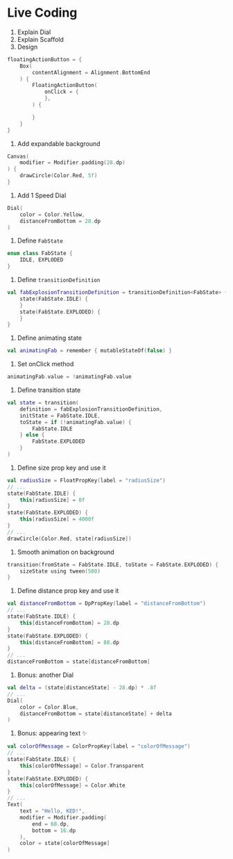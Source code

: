 # Live Coding

1. Explain Dial
1. Explain Scaffold
1. Design

```kotlin
floatingActionButton = {
    Box(
        contentAlignment = Alignment.BottomEnd
    ) {
        FloatingActionButton(
            onClick = {
            },
        ) {

        }
    }
}
```

1. Add expandable background

```kotlin
Canvas(
    modifier = Modifier.padding(28.dp)
) {
    drawCircle(Color.Red, 5f)
}
```

1. Add 1 Speed Dial

```kotlin
Dial(
    color = Color.Yellow,
    distanceFromBottom = 28.dp
)
```

1. Define `FabState`

```kotlin
enum class FabState {
	IDLE, EXPLODED
}
```

1. Define `transitionDefinition`

```kotlin
val fabExplosionTransitionDefinition = transitionDefinition<FabState> {
	state(FabState.IDLE) {
	}
	state(FabState.EXPLODED) {
	}
}
```

1. Define animating state

```kotlin
val animatingFab = remember { mutableStateOf(false) }
```

1. Set onClick method

```kotlin
animatingFab.value = !animatingFab.value
```

1. Define transition state

```kotlin
val state = transition(
    definition = fabExplosionTransitionDefinition,
    initState = FabState.IDLE,
    toState = if (!animatingFab.value) {
        FabState.IDLE
    } else {
        FabState.EXPLODED
    }
)
```

1. Define size prop key and use it

```kotlin
val radiusSize = FloatPropKey(label = "radiusSize")
// ...
state(FabState.IDLE) {
    this[radiusSize] = 0f
}
state(FabState.EXPLODED) {
    this[radiusSize] = 4000f
}
// ...
drawCircle(Color.Red, state[radiusSize])
```

1. Smooth animation on background

```kotlin
transition(fromState = FabState.IDLE, toState = FabState.EXPLODED) {
    sizeState using tween(500)
}
```

1. Define distance prop key and use it

```kotlin
val distanceFromBottom = DpPropKey(label = "distanceFromBottom")
// ...
state(FabState.IDLE) {
    this[distanceFromBottom] = 28.dp
}
state(FabState.EXPLODED) {
    this[distanceFromBottom] = 88.dp
}
// ...
distanceFromBottom = state[distanceFromBottom]
```

1. Bonus: another Dial

```kotlin
val delta = (state[distanceState] - 28.dp) * .8f
// ...
Dial(
    color = Color.Blue,
    distanceFromBottom = state[distanceState] + delta
)
```

1. Bonus: appearing text ✨

```kotlin
val colorOfMessage = ColorPropKey(label = "colorOfMessage")
// ...
state(FabState.IDLE) {
    this[colorOfMessage] = Color.Transparent
}
state(FabState.EXPLODED) {
    this[colorOfMessage] = Color.White
}
// ...
Text(
    text = "Hello, KED!",
    modifier = Modifier.padding(
        end = 68.dp,
        bottom = 16.dp
    ),
    color = state[colorOfMessage]
)
```